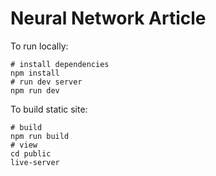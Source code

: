 # Neural Network Article

To run locally:

```
# install dependencies
npm install
# run dev server
npm run dev
```

To build static site:

```
# build
npm run build
# view
cd public
live-server
```
